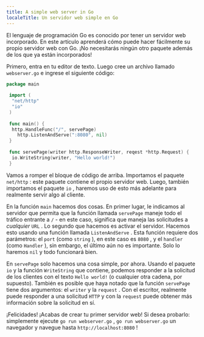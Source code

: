 ```yaml
---
title: A simple web server in Go
localeTitle: Un servidor web simple en Go
---
```

El lenguaje de programación Go es conocido por tener un servidor web incorporado. En este artículo aprenderá cómo puede hacer fácilmente su propio servidor web con Go. ¡No necesitarás ningún otro paquete además de los que ya están incorporados!

Primero, entra en tu editor de texto. Luego cree un archivo llamado `webserver.go` e ingrese el siguiente código:

```go
package main 
 
 import ( 
  "net/http" 
  "io" 
 ) 
 
 func main() { 
  http.HandleFunc("/", servePage) 
    http.ListenAndServe(":8080", nil) 
 } 
 
 func servePage(writer http.ResponseWriter, reqest *http.Request) { 
  io.WriteString(writer, "Hello world!") 
 } 
```

Vamos a romper el bloque de código de arriba. Importamos el paquete `net/http` : este paquete contiene el propio servidor web. Luego, también importamos el paquete `io` , haremos uso de esto más adelante para realmente servir algo al cliente.

En la función `main` hacemos dos cosas. En primer lugar, le indicamos al servidor que permita que la función llamada `servePage` maneje todo el tráfico entrante a `/` - en este caso, significa que maneja las solicitudes a _cualquier_ `URL` . Lo segundo que hacemos es activar el servidor. Hacemos esto usando una función llamada `ListenAndServe` . Esta función requiere dos parámetros: el `port` (como `string` ), en este caso es `8080` , y el `handler` (como `Handler` ), sin embargo, el último aún no es importante. Solo lo haremos `nil` y todo funcionará bien.

En `servePage` solo hacemos una cosa simple, por ahora. Usando el paquete `io` y la función `WriteString` que contiene, podemos responder a la solicitud de los clientes con el texto `Hello world!` (o cualquier otra cadena, por supuesto). También es posible que haya notado que la función `servePage` tiene dos argumentos: el `writer` y la `request` . Con el escritor, realmente puede responder a una solicitud `HTTP` y con la `request` puede obtener más información sobre la solicitud en sí.

¡Felicidades! ¡Acabas de crear tu primer servidor web! Si desea probarlo: simplemente ejecute `go run webserver.go` , `go run webserver.go` un navegador y navegue hasta `http://localhost:8080` !
